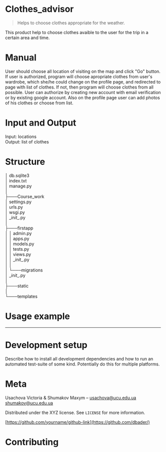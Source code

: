 # Clothes_advisor

> Helps to choose clothes appropriate for the weather.



This product help to choose clothes avaible to the user for the trip in a certain area and time.

# Manual
User should choose all location of visiting on the map and click "Go" button. If user is authorized, program will choose apropriate clothes from user's wardrobe, which she/he could change on the profile page, and redirected to page with list of clothes. If not, then program will choose clothes from all possible. User can authorize by creating new account with email verification or by existing google account. Also on the profile page user can add photos of his clothes or choose from list.


# Input and Output
Input: locations <br/>
Output: list of clothes

# Structure 
│   db.sqlite3 <br/>
│   index.txt <br/>
│   manage.py <br/>
│   <br/>
├───Course_work <br/>
│      settings.py <br/>
│      urls.py <br/>
│      wsgi.py <br/>
│      \__init__.py <br/>
│           <br/>
├───firstapp <br/>
│   │   admin.py <br/>
│   │   apps.py <br/>
│   │   models.py <br/>
│   │   tests.py <br/>
│   │   views.py <br/>
│   │   \__init__.py <br/>
│   │   <br/>
│   └───migrations <br/>
│          \__init__.py <br/>
│     <br/>
├───static <br/>
│       <br/>
└───templates <br/>


# Usage example
----

# Development setup

Describe how to install all development dependencies and how to run an automated test-suite of some kind. Potentially do this for multiple platforms.

# Meta

Usachova Victoria & Shumakov Maxym –  usachova@ucu.edu.ua shumakov@ucu.edu.ua

Distributed under the XYZ license. See ``LICENSE`` for more information.

[https://github.com/yourname/github-link](https://github.com/dbader/)

# Contributing
